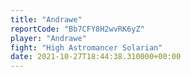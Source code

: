 ```yaml
---
title: "Andrawe"
reportCode: "Bb7CFY8H2wvRK6yZ"
player: "Andrawe"
fight: "High Astromancer Solarian"
date: 2021-10-27T18:44:38.310000+00:00
---
```

